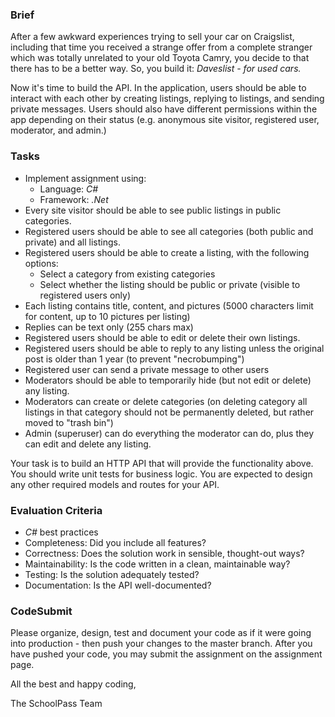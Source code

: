 ### Brief

After a few awkward experiences trying to sell your car on Craigslist, including that time you received a strange offer from a complete stranger which was totally unrelated to your old Toyota Camry, you decide to that there has to be a better way. So, you build it: *Daveslist - for used cars.*

Now it's time to build the API. In the application, users should be able to interact with each other by creating listings, replying to listings, and sending private messages. Users should also have different permissions within the app depending on their status (e.g. anonymous site visitor, registered user, moderator, and admin.) 

### Tasks

- Implement assignment using:
    - Language: *C#*
    - Framework: *.Net*
- Every site visitor should be able to see public listings in public categories.
- Registered users should be able to see all categories (both public and private) and all listings.
- Registered users should be able to create a listing, with the following options:
    - Select a category from existing categories
    - Select whether the listing should be public or private (visible to registered users only)
- Each listing contains title, content, and pictures (5000 characters limit for content, up to 10 pictures per listing)
- Replies can be text only (255 chars max)
- Registered users should be able to edit or delete their own listings.
- Registered users should be able to reply to any listing unless the original post is older than 1 year (to prevent "necrobumping")
- Registered user can send a private message to other users
- Moderators should be able to temporarily hide (but not edit or delete) any listing.
- Moderators can create or delete categories (on deleting category all listings in that category should not be permanently deleted, but rather moved to "trash bin")
- Admin (superuser) can do everything the moderator can do, plus they can edit and delete any listing.

Your task is to build an HTTP API that will provide the functionality above. 
You should write unit tests for business logic. 
You are expected to design any other required models and routes for your API.

 ### Evaluation Criteria

 - *C#* best practices
 - Completeness: Did you include all features?
 - Correctness: Does the solution work in sensible, thought-out ways?
 - Maintainability: Is the code written in a clean, maintainable way?
 - Testing: Is the solution adequately tested?
 - Documentation: Is the API well-documented?

### CodeSubmit

Please organize, design, test and document your code as if it were
going into production - then push your changes to the master branch.
After you have pushed your code, you may submit the assignment on the
assignment page.

All the best and happy coding,

The SchoolPass Team